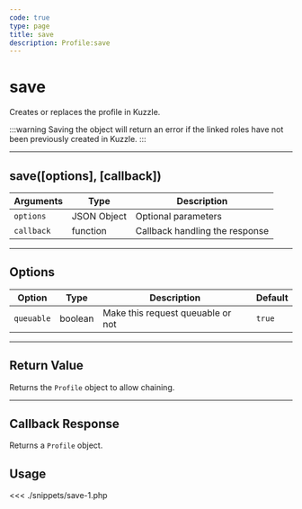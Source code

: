 ```yaml
---
code: true
type: page
title: save
description: Profile:save
---
```


# save

Creates or replaces the profile in Kuzzle.

:::warning
Saving the object will return an error if the linked roles have not been previously created in Kuzzle.
:::

---

## save([options], [callback])

| Arguments  | Type        | Description                    |
| ---------- | ----------- | ------------------------------ |
| `options`  | JSON Object | Optional parameters            |
| `callback` | function    | Callback handling the response |

---

## Options

| Option     | Type    | Description                       | Default |
| ---------- | ------- | --------------------------------- | ------- |
| `queuable` | boolean | Make this request queuable or not | `true`  |

---

## Return Value

Returns the `Profile` object to allow chaining.

---

## Callback Response

Returns a `Profile` object.

## Usage

<<< ./snippets/save-1.php
